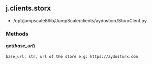 <!-- toc -->
## j.clients.storx

- /opt/jumpscale8/lib/JumpScale/clients/aydostorx/StorxClent.py

### Methods

#### get(*base_url*) 

```
base_url: str, url of the store e.g: https://aydostorx.com

```

